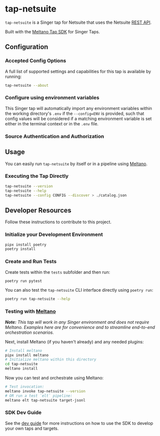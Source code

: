 # tap-netsuite

`tap-netsuite` is a Singer tap for Netsuite that uses the Netsuite [REST API](https://system.netsuite.com/help/helpcenter/en_US/APIs/REST_API_Browser/record/v1/2023.1/index.html).

Built with the [Meltano Tap SDK](https://sdk.meltano.com) for Singer Taps.

<!--

Developer TODO: Update the below as needed to correctly describe the install procedure. For instance, if you do not have a PyPi repo, or if you want users to directly install from your git repo, you can modify this step as appropriate.

## Installation

Install from PyPi:

```bash
pipx install tap-netsuite
```

Install from GitHub:

```bash
pipx install git+https://github.com/ORG_NAME/tap-netsuite.git@main
```

-->

## Configuration

### Accepted Config Options

<!--
Developer TODO: Provide a list of config options accepted by the tap.

This section can be created by copy-pasting the CLI output from:

```
tap-netsuite --about --format=markdown
```
-->

A full list of supported settings and capabilities for this
tap is available by running:

```bash
tap-netsuite --about
```

### Configure using environment variables

This Singer tap will automatically import any environment variables within the working directory's
`.env` if the `--config=ENV` is provided, such that config values will be considered if a matching
environment variable is set either in the terminal context or in the `.env` file.

### Source Authentication and Authorization

<!--
Developer TODO: If your tap requires special access on the source system, or any special authentication requirements, provide those here.
-->

## Usage

You can easily run `tap-netsuite` by itself or in a pipeline using [Meltano](https://meltano.com/).

### Executing the Tap Directly

```bash
tap-netsuite --version
tap-netsuite --help
tap-netsuite --config CONFIG --discover > ./catalog.json
```

## Developer Resources

Follow these instructions to contribute to this project.

### Initialize your Development Environment

```bash
pipx install poetry
poetry install
```

### Create and Run Tests

Create tests within the `tests` subfolder and
  then run:

```bash
poetry run pytest
```

You can also test the `tap-netsuite` CLI interface directly using `poetry run`:

```bash
poetry run tap-netsuite --help
```

### Testing with [Meltano](https://www.meltano.com)

_**Note:** This tap will work in any Singer environment and does not require Meltano.
Examples here are for convenience and to streamline end-to-end orchestration scenarios._

<!--
Developer TODO:
Your project comes with a custom `meltano.yml` project file already created. Open the `meltano.yml` and follow any "TODO" items listed in
the file.
-->

Next, install Meltano (if you haven't already) and any needed plugins:

```bash
# Install meltano
pipx install meltano
# Initialize meltano within this directory
cd tap-netsuite
meltano install
```

Now you can test and orchestrate using Meltano:

```bash
# Test invocation:
meltano invoke tap-netsuite --version
# OR run a test `elt` pipeline:
meltano elt tap-netsuite target-jsonl
```

### SDK Dev Guide

See the [dev guide](https://sdk.meltano.com/en/latest/dev_guide.html) for more instructions on how to use the SDK to
develop your own taps and targets.
